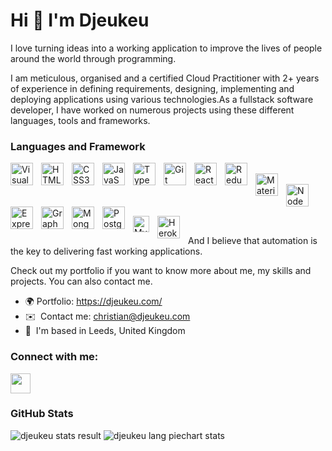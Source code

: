 Hi 👋 I'm Djeukeu 
==============================

I love turning ideas into a working application to improve the lives of people around the world through programming.

I am meticulous, organised and a certified Cloud Practitioner with 2+ years of experience in defining requirements, designing, implementing and deploying applications using various technologies.As a fullstack software developer, I have worked on numerous projects using these different languages, tools and frameworks.

### Languages and Framework

<img align="left" alt="Visual Studio Code" width="36" src="https://cdn.jsdelivr.net/gh/devicons/devicon/icons/vscode/vscode-original.svg" style="padding-right:10px;" /> &nbsp; &nbsp;
<img align="left" alt="HTML5" width="36" src="https://cdn.jsdelivr.net/gh/devicons/devicon/icons/html5/html5-original.svg" style="padding-right:10px;" /> &nbsp; &nbsp;
<img align="left" alt="CSS3" width="36" src="https://cdn.jsdelivr.net/gh/devicons/devicon/icons/css3/css3-original.svg" style="padding-right:10px;" />&nbsp; &nbsp;
<img align="left" src="https://raw.githubusercontent.com/danielcranney/readme-generator/main/public/icons/skills/javascript-colored.svg" width="36"  alt="JavaScript" style="padding-right:10px;" /> &nbsp; &nbsp;
<img align="left" src="https://raw.githubusercontent.com/danielcranney/readme-generator/main/public/icons/skills/typescript-colored.svg" width="36" height="36" alt="TypeScript" style="padding-right:10px;" /> &nbsp; &nbsp;
<img align="left" src="https://raw.githubusercontent.com/danielcranney/readme-generator/main/public/icons/skills/git-colored.svg" width="36" height="36" alt="Git" style="padding-right:10px;" />&nbsp; &nbsp;
<img align="left" src="https://raw.githubusercontent.com/danielcranney/readme-generator/main/public/icons/skills/react-colored.svg" width="36" height="36" alt="React" style="padding-right:10px;"/> &nbsp; &nbsp;
<img align="left" src="https://raw.githubusercontent.com/danielcranney/readme-generator/main/public/icons/skills/redux-colored.svg" width="36" height="36" alt="Redux" style="padding-right:10px;"/>&nbsp; &nbsp;
<img align="left" src="https://raw.githubusercontent.com/danielcranney/readme-generator/main/public/icons/skills/materialui-colored.svg" width="36" height="36" alt="Material UI" style="padding-right:10px;"/>&nbsp; &nbsp;
<img align="left" src="https://raw.githubusercontent.com/danielcranney/readme-generator/main/public/icons/skills/nodejs-colored.svg" width="36" height="36" alt="NodeJS" style="padding-right:10px;"/>&nbsp; &nbsp;
<img align="left" src="https://raw.githubusercontent.com/danielcranney/readme-generator/main/public/icons/skills/express-colored.svg" width="36" height="36" alt="Express" style="padding-right:10px;"/>&nbsp; &nbsp;
<img align="left" src="https://raw.githubusercontent.com/danielcranney/readme-generator/main/public/icons/skills/graphql-colored.svg" width="36" height="36" alt="GraphQL" style="padding-right:10px;"/>&nbsp; &nbsp;
<img align="left" src="https://raw.githubusercontent.com/danielcranney/readme-generator/main/public/icons/skills/mongodb-colored.svg" width="36" height="36" alt="MongoDB" style="padding-right:10px;"/>&nbsp; &nbsp;
<img align="left" src="https://raw.githubusercontent.com/danielcranney/readme-generator/main/public/icons/skills/postgresql-colored.svg" width="36" height="36" alt="PostgreSQL" style="padding-right:10px;" />&nbsp; &nbsp;
<img align="left" alt="MySQL" width="26px" src="https://cdn.jsdelivr.net/gh/devicons/devicon/icons/mysql/mysql-original.svg" style="padding-right:10px;" />&nbsp; &nbsp;
<img align="left" src="https://a0.awsstatic.com/libra-css/images/logos/aws_smile-header-desktop-en-white_59x35@2x.png" width="36" height="36" alt="Heroku" style="padding-right:10px;"/>&nbsp; &nbsp;

And I believe that automation is the key to delivering fast working applications.



Check out my portfolio if you want to know more about me, my skills and projects. You can also contact me.

* 🌍 Portfolio: https://djeukeu.com/
* ✉️  Contact me: [christian@djeukeu.com](mailto:christian@djeukeu.com)
* 📍  I'm based in Leeds, United Kingdom

### Connect with me: 

<a href="https://www.linkedin.com/in/djeukeu/" target="_blank" rel="noreferrer"><img src="https://raw.githubusercontent.com/danielcranney/readme-generator/main/public/icons/socials/linkedin.svg" width="32" height="32" /></a>

### GitHub Stats

<img alt="djeukeu stats result" src="https://djeukeu.vercel.app/api?username=djeukeu&show_icons=true&hide_border=false&title_color=3a529b&icon_color=3a529b&bg_color=191923&text_color=ffffff&border_color=0c1a25" />

<img alt="djeukeu lang piechart stats" src="https://djeukeu.vercel.app/api/top-langs/?username=djeukeu&layout=pie&show_icons=true&hide_border=false&title_color=3a529b&icon_color=3a529b&bg_color=191923&text_color=ffffff&border_color=0c1a25" />










